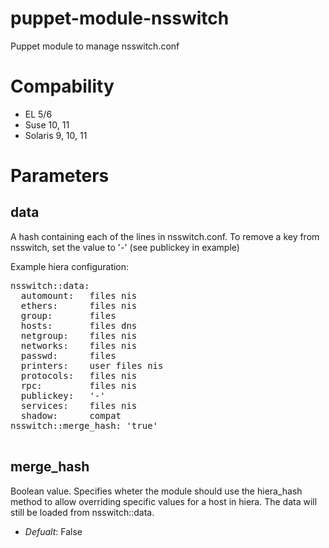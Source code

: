 # puppet-module-nsswitch #

Puppet module to manage nsswitch.conf

# Compability #

* EL 5/6
* Suse 10, 11
* Solaris 9, 10, 11

# Parameters #

data
----
A hash containing each of the lines in nsswitch.conf. To remove a key from nsswitch, set the value to '-' (see publickey in example)

Example hiera configuration:

<pre>
nsswitch::data:
  automount:   files nis
  ethers:      files nis
  group:       files
  hosts:       files dns
  netgroup:    files nis
  networks:    files nis
  passwd:      files
  printers:    user files nis
  protocols:   files nis
  rpc:         files nis
  publickey:   '-'
  services:    files nis
  shadow:      compat
nsswitch::merge_hash: 'true'

</pre>

merge_hash
----------
Boolean value. Specifies wheter the module should use the hiera_hash method to allow overriding specific values for a host in hiera. The data will still be loaded from nsswitch::data.

- *Defualt*: False
